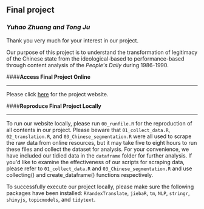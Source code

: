 ## Final project 
### *Yuhao Zhuang and Tong Ju*
Thank you very much for your interest in our project.

Our purpose of this project is to understand the transformation of legitimacy of the Chinese state from the ideological-based to performance-based through content analysis of the *People's Daily* during 1986-1990.

####**Access Final Project Online**  
***
Please click [here](https://uc-cfss.github.io/fp-jtbeyond/index.html) for the project website.

####**Reproduce Final Project Locally**
***
To run our website locally, please run `00_runfile.R` for the reproduction of all contents in our project. Please beware that `01_collect_data.R`, `02_translation.R`, and `03_Chinese_segmentation.R` were all used to scrape the raw data from online resources, but it may take five to eight hours to run these files and collect the dataset for analysis. For your convenience, we have included our tidied data in the `dataframe` folder for further analysis. If you'd like to examine the effectiveness of our scripts for scraping data, please refer to `01_collect_data.R` and `03_Chinese_segmentation.R` and use collecting() and create_dataframe() functions respectively. 

To successfully execute our project locally, please make sure the following packages have been installed: `RYandexTranslate`, `jiebaR`, `tm`, `NLP`, `stringr`, `shinyjs`, `topicmodels`, and `tidytext`.


